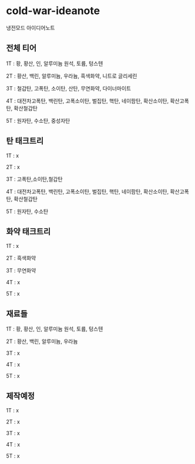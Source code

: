 # cold-war-ideanote
냉전모드 아이디어노트


전체 티어
------------------------------
1T : 황, 황산, 인, 알루미늄 원석, 토륨, 텅스텐

2T : 황산, 백린, 알루미늄, 우라늄, 흑색화약, 니트로 글리세린

3T : 철갑탄, 고폭탄, 소이탄, 산탄, 무연화약, 다이너마이트

4T : 대전차고폭탄, 백린탄, 고폭소이탄, 벌집탄, 핵탄, 네이팜탄, 확산소이탄, 확산고폭탄, 확산철갑탄

5T : 원자탄, 수소탄, 중성자탄


탄 태크트리
-------------------------------
1T : x 

2T : x

3T : 고폭탄,소이탄,철갑탄

4T : 대전차고폭탄, 백린탄, 고폭소이탄, 벌집탄, 핵탄, 네이팜탄, 확산소이탄, 확산고폭탄, 확산철갑탄

5T : 원자탄, 수소탄


화약 태크트리
------------------------------
1T : x

2T : 흑색화약

3T : 무연화약

4T : x

5T : x


재료들 
---------------------------------
1T : 황, 황산, 인, 알루미늄 원석, 토륨, 텅스텐

2T : 황산, 백린, 알루미늄, 우라늄

3T : x

4T : x

5T : x


제작예정
----------------------------------
1T : x

2T : x

3T : x

4T : x

5T : x




